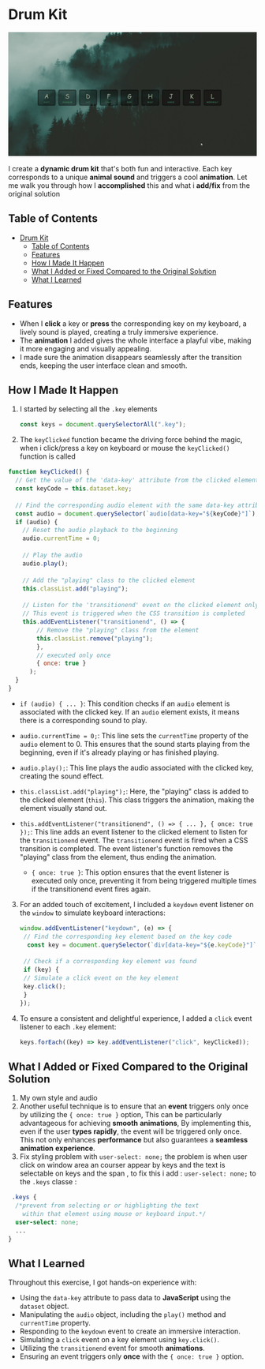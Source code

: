 
# Drum Kit

![Alt text](assets/images/showcase.gif)

I create  a **dynamic drum kit** that's both fun and interactive.
Each key corresponds to a unique **animal sound** and triggers a cool **animation**.
Let me walk you through how I **accomplished** this and what i **add/fix** from the original solution

## Table of Contents

- [Drum Kit](#drum-kit)
  - [Table of Contents](#table-of-contents)
  - [Features](#features)
  - [How I Made It Happen](#how-i-made-it-happen)
  - [What I Added or Fixed Compared to the Original Solution](#what-i-added-or-fixed-compared-to-the-original-solution)
  - [What I Learned](#what-i-learned)

## Features

- When I **click** a key or **press** the corresponding key on my keyboard, a lively sound is played, creating a truly immersive experience.
- The **animation** I added gives the whole interface a playful vibe, making it more engaging and visually appealing.
- I made sure the animation disappears seamlessly after the transition ends, keeping the user interface clean and smooth.

## How I Made It Happen

1. I started by selecting all the `.key` elements

   ```javascript
   const keys = document.querySelectorAll(".key");
   ```

2. The `keyClicked` function became the driving force behind the magic, when i click/press a key on keyboard or mouse the `keyClicked()` function is called

  ```javascript
  function keyClicked() {
    // Get the value of the 'data-key' attribute from the clicked element
    const keyCode = this.dataset.key;

    // Find the corresponding audio element with the same data-key attribute
    const audio = document.querySelector(`audio[data-key="${keyCode}"]`);
    if (audio) {
      // Reset the audio playback to the beginning
      audio.currentTime = 0;

      // Play the audio
      audio.play();

      // Add the "playing" class to the clicked element
      this.classList.add("playing");

      // Listen for the 'transitionend' event on the clicked element only 'once'
      // This event is triggered when the CSS transition is completed
      this.addEventListener("transitionend", () => {
          // Remove the "playing" class from the element
          this.classList.remove("playing");
          },
          // executed only once
          { once: true }
        );
    }
  }
  ```

- `if (audio) { ... }`: This condition checks if an `audio` element is associated with the clicked key. If an `audio` element exists, it means there is a corresponding sound to play.

- `audio.currentTime = 0;`: This line sets the `currentTime` property of the `audio` element to 0. This ensures that the sound starts playing from the beginning, even if it's already playing or has finished playing.

- `audio.play();`: This line plays the audio associated with the clicked key, creating the sound effect.

- `this.classList.add("playing");`: Here, the "playing" class is added to the clicked element (`this`). This class triggers the animation, making the element visually stand out.

- `this.addEventListener("transitionend", () => { ... }, { once: true });`: This line adds an event listener to the clicked element to listen for the `transitionend` event. The `transitionend` event is fired when a CSS transition is completed. The event listener's function removes the "playing" class from the element, thus ending the animation.

  - `{ once: true }`: This option ensures that the event listener is executed only once, preventing it from being triggered multiple times if the transitionend event fires again.

3. For an added touch of excitement, I included a `keydown` event listener on the `window` to simulate keyboard interactions:

   ```javascript
   window.addEventListener("keydown", (e) => {
    // Find the corresponding key element based on the key code
     const key = document.querySelector(`div[data-key="${e.keyCode}"]`);

    // Check if a corresponding key element was found
    if (key) {
    // Simulate a click event on the key element
    key.click();
    }
   });
   ```

4. To ensure a consistent and delightful experience, I added a `click` event listener to each `.key` element:

   ```javascript
   keys.forEach((key) => key.addEventListener("click", keyClicked));
   ```

## What I Added or Fixed Compared to the Original Solution

1. My own style and audio
2. Another useful technique is to ensure that an **event** triggers only once by utilizing the `{ once: true }` option, This can be particularly advantageous for achieving **smooth** **animations**, By implementing this, even if the user **types** **rapidly**, the event will be triggered only once. This not only enhances **performance** but also guarantees a **seamless** **animation** **experience**.
3. Fix styling problem with `user-select: none;`
     the problem is when user click on window area an courser appear by keys and the text is selectable on keys and the span ,
     to fix this i add : `user-select: none;` to the `.keys` classe :

```css
 .keys {
  /*prevent from selecting or or highlighting the text
    within that element using mouse or keyboard input.*/
  user-select: none;
  ...
}
```

## What I Learned

Throughout this exercise, I got hands-on experience with:

- Using the `data-key` attribute to pass data to **JavaScript** using the `dataset` object.
- Manipulating the `audio` object, including the `play()` method and `currentTime` property.
- Responding to the `keydown` event to create an immersive interaction.
- Simulating a `click` event on a key element using `key.click()`.
- Utilizing the `transitionend` event for smooth **animations**.
- Ensuring an event triggers only **once** with the `{ once: true }` option.
